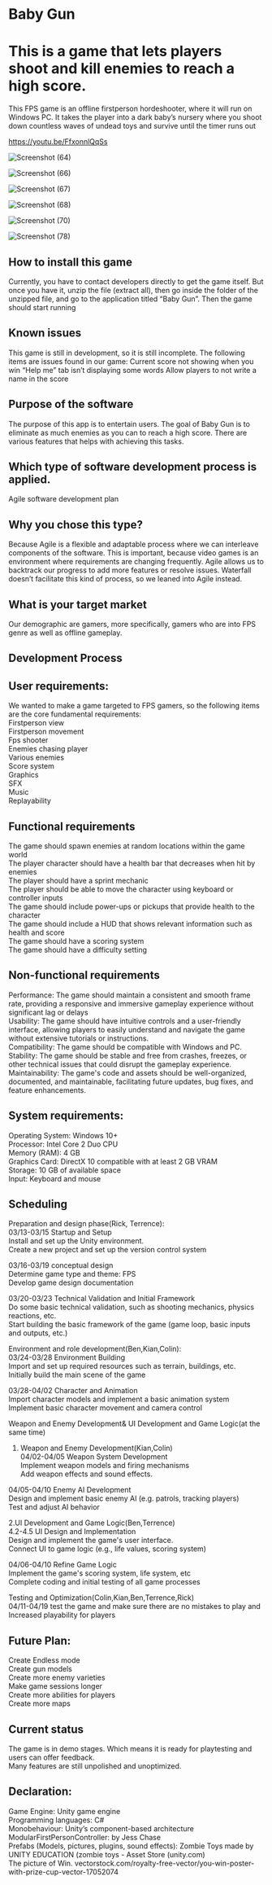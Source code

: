 # Baby Gun

# This is a game that lets players shoot and kill enemies to reach a high score.

This FPS game is an offline firstperson hordeshooter, where it will run on Windows PC. It takes the player into a dark baby’s nursery where you shoot down countless waves of undead toys and survive until the timer runs out

https://youtu.be/FfxonnlQqSs

![Screenshot (64)](https://github.com/benlcs040114/SEProject2/assets/167516070/d6a64ccf-15c9-43b5-88f2-ca5897c8356e)

![Screenshot (66)](https://github.com/benlcs040114/SEProject2/assets/167516070/9d0e38d8-7cad-4855-94e7-5453037162e5)

![Screenshot (67)](https://github.com/benlcs040114/SEProject2/assets/167516070/b6ee7873-114a-4bd7-9c7f-dfa74909945d)

![Screenshot (68)](https://github.com/benlcs040114/SEProject2/assets/167516070/54e2928e-29d6-4e3d-a6e0-addb7871b9a9)

![Screenshot (70)](https://github.com/benlcs040114/SEProject2/assets/167516070/3c632839-e8b7-46ca-9477-91edcca619e6)

![Screenshot (78)](https://github.com/benlcs040114/SEProject2/assets/167516070/86899e72-5170-4f69-992b-d6696abf5174)


## How to install this game
Currently, you have to contact developers directly to get the game itself. But once you have it, unzip the file (extract all), then go inside the folder of the unzipped file, and go to the application titled “Baby Gun”. Then the game should start running

## Known issues
This game is still in development, so it is still incomplete. The following items are issues found in our game:
Current score not showing when you win
“Help me” tab isn’t displaying some words
Allow players to not write a name in the score


## Purpose of the software

The purpose of this app is to entertain users. The goal of Baby Gun is to eliminate as much enemies as you can to reach a high score. There are various features that helps with achieving this tasks.

## Which type of software development process is applied.

Agile software development plan 


## Why you chose this type?

Because Agile is a flexible and adaptable process where we can interleave components of the software. This is important, because video games is an environment where requirements are changing frequently. Agile allows us to backtrack our progress to add more features or resolve issues. Waterfall doesn’t facilitate this kind of process, so we leaned into Agile instead.

## What is your target market

Our demographic are gamers, more specifically, gamers who are into FPS genre as well as offline gameplay.


## Development Process

## User requirements:
We wanted to make a game targeted to FPS gamers, so the following items are the core fundamental requirements: <br>
Firstperson view <br>
Firstperson movement<br>
Fps shooter <br>
Enemies chasing player <br>
Various enemies <br>
Score system <br>
Graphics <br>
SFX <br>
Music <br>
Replayability <br>

## Functional requirements
The game should spawn enemies at random locations within the game world <br>
The player character should have a health bar that decreases when hit by enemies <br>
The player should have a sprint mechanic <br>
The player should be able to move the character using keyboard or controller inputs <br>
The game should include power-ups or pickups that provide health to the character <br>
The game should include a HUD that shows relevant information such as health and score <br>
The game should have a scoring system <br>
The game should have a difficulty setting <br>

## Non-functional requirements
Performance: The game should maintain a consistent and smooth frame rate, providing a responsive and immersive gameplay experience without significant lag or delays <br>
Usability: The game should have intuitive controls and a user-friendly interface, allowing players to easily understand and navigate the game without extensive tutorials or instructions. <br>
Compatibility: The game should be compatible with Windows and PC. <br>
Stability: The game should be stable and free from crashes, freezes, or other technical issues that could disrupt the gameplay experience. <br>
Maintainability: The game's code and assets should be well-organized, documented, and maintainable,  facilitating future updates, bug fixes, and feature enhancements. <br>

## System requirements:
Operating System: Windows 10+ <br>
Processor: Intel Core 2 Duo CPU <br>
Memory (RAM): 4 GB <br>
Graphics Card: DirectX 10 compatible with at least 2 GB VRAM <br>
Storage: 10 GB of available space <br>
Input: Keyboard and mouse <br>

## Scheduling

Preparation and design phase(Rick, Terrence): <br>
03/13-03/15 Startup and Setup <br>
Install and set up the Unity environment. <br>
Create a new project and set up the version control system <br>

03/16-03/19 conceptual design <br>
Determine game type and theme: FPS <br>
Develop game design documentation <br>

03/20-03/23 Technical Validation and Initial Framework <br>
Do some basic technical validation, such as shooting mechanics, physics reactions, etc. <br>
Start building the basic framework of the game (game loop, basic inputs and outputs, etc.) <br>


Environment and role development(Ben,Kian,Colin): <br>
03/24-03/28 Environment Building <br>
Import and set up required resources such as terrain, buildings, etc. <br>
Initially build the main scene of the game <br>

03/28-04/02 Character and Animation <br>
Import character models and implement a basic animation system <br>
Implement basic character movement and camera control <br>

Weapon and Enemy Development& UI Development and Game Logic(at the same time) <br>
1. Weapon and Enemy Development(Kian,Colin) <br>
04/02-04/05 Weapon System Development <br>
Implement weapon models and firing mechanisms <br>
Add weapon effects and sound effects. <br>

04/05-04/10 Enemy AI Development <br>
Design and implement basic enemy AI (e.g. patrols, tracking players) <br>
Test and adjust AI behavior <br>

2.UI Development and Game Logic(Ben,Terrence) <br>
4.2-4.5 UI Design and Implementation <br>
Design and implement the game's user interface. <br>
Connect UI to game logic (e.g., life values, scoring system) <br>

04/06-04/10 Refine Game Logic <br>
Implement the game's scoring system, life system, etc <br>
Complete coding and initial testing of all game processes <br>

Testing and Optimization(Colin,Kian,Ben,Terrence,Rick) <br>
04/11-04/19 test the game and make sure there are no mistakes to play and Increased playability for players

## Future Plan:
Create Endless mode <br>
Create gun models <br>
Create more enemy varieties <br>
Make game sessions longer <br>
Create more abilities for players <br>
Create more maps <br>

## Current status
The game is in demo stages. Which means it is ready for playtesting and users can offer feedback. <br>
Many features are still unpolished and unoptimized. 

## Declaration:
Game Engine: Unity game engine <br>
Programming languages: C# <br>
Monobehaviour: Unity’s component-based architecture <br>
ModularFirstPersonController: by Jess Chase <br>
Prefabs (Models, pictures, plugins, sound effects): 
Zombie Toys made by UNITY EDUCATION (zombie toys - Asset Store (unity.com) <br>
The picture of Win.
vectorstock.com/royalty-free-vector/you-win-poster-with-prize-cup-vector-17052074 
